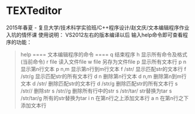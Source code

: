 # TEXTeditor
2015年春夏 - 复旦大学/技术科学实验班/C++程序设计/赵文庆/文本编辑程序作业
入坑的情怀课
使用说明：
VS2012左右的版本编译以后
输入help命令即可查看程序的功能：
> help
====  文本编辑程序的命令  ====
q               结束程序
h               显示所有命令及格式(当前命令)
r file          读入文件file
w file          另存为文件file
p               显示所有文本行
p n             显示第n行文本
p n,m           显示第n行到m行文本
f /str/         显示匹配str的文本行
f /str/g        显示匹配str的所有文本行
d n             删除第n行文本
d n,m           删除第n到m行文本
d /str/         删除匹配str的文本行
d /str/g        删除匹配str的所有文本行
s /str//        删除str
s /str//g       删除所有行中的str
s /str/tar/     str替换为tar
s /str/tar/g    所有的str替换为tar
i n             在第n行之上添加文本行
a n             在第n行之下添加文本行
>
